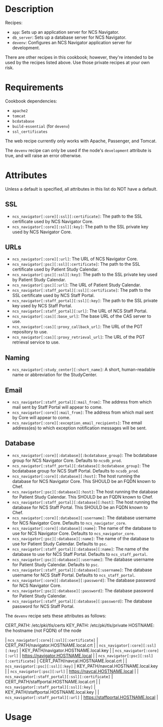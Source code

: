 Description
===========

Recipes:

* `app`: Sets up an application server for NCS Navigator.
* `db_server`: Sets up a database server for NCS Navigator.
* `devenv`: Configures an NCS Navigator application server for development.

There are other recipes in this cookbook; however, they're intended to be used
by the recipes listed above.  Use those private recipes at your own risk.

Requirements
============

Cookbook dependencies:

* `apache2`
* `tomcat`
* `bcdatabase`
* `build-essential` (for `devenv`)
* `ssl_certificates`

The web recipe currently only works with Apache, Passenger, and Tomcat.

The `devenv` recipe can only be used if the node's `development` attribute is
true, and will raise an error otherwise.

Attributes
==========

Unless a default is specified, all attributes in this list do NOT have a
default.

SSL
---
* `ncs_navigator[:core][:ssl][:certificate]`: The path to the SSL certificate
  used by NCS Navigator Core.
* `ncs_navigator[:core][:ssl][:key]`: The path to the SSL private key used by
  NCS Navigator Core.

URLs
----
* `ncs_navigator[:core][:url]`: The URL of NCS Navigator Core.
* `ncs_navigator[:psc][:ssl][:certificate]`: The path to the SSL certificate
  used by Patient Study Calendar.
* `ncs_navigator[:psc][:ssl][:key]`: The path to the SSL private key used by
  Patient Study Calendar.
* `ncs_navigator[:psc][:url]`: The URL of Patient Study Calendar.
* `ncs_navigator[:staff_portal][:ssl][:certificate]`: The path to the SSL
  certificate used by NCS Staff Portal.
* `ncs_navigator[:staff_portal][:ssl][:key]`: The path to the SSL private key
  used by NCS Staff Portal.
* `ncs_navigator[:staff_portal][:url]`: The URL of NCS Staff Portal.
* `ncs_navigator[:cas][:base_url]`: The base URL of the CAS server to use.
* `ncs_navigator[:cas][:proxy_callback_url]`: The URL of the PGT repository to use.
* `ncs_navigator[:cas][:proxy_retrieval_url]`: The URL of the PGT retrieval
  service to use.

Naming
------

* `ncs_navigator[:study_center][:short_name]`: A short, human-readable name or
  abbreviation for the StudyCenter.

Email
-----

* `ncs_navigator[:staff_portal][:mail_from]`: The address from which mail sent
  by Staff Portal will appear to come.
* `ncs_navigator[:core][:mail_from]`: The address from which mail sent
  by Core will appear to come.
* `ncs_navigator[:core][:exception_email_recipients]`: The email address(es) to which
  exception notification messages will be sent.

Database
--------
* `ncs_navigator[:core][:database][:bcdatabase_group]`: The bcdatabase group for NCS
  Navigator Core.  Defaults to `ncsdb_prod`.
* `ncs_navigator[:staff_portal][:database][:bcdatabase_group]`: The bcdatabase group for
  NCS Staff Portal.  Defaults to `ncsdb_prod`.
* `ncs_navigator[:core][:database][:host]`: The host running the database for
  NCS Navigator Core.  This SHOULD be an FQDN known to Chef.
* `ncs_navigator[:psc][:database][:host]`: The host running the database for
  Patient Study Calendar.  This SHOULD be an FQDN known to Chef.
* `ncs_navigator[:staff_portal][:database][:host]`: The host running the
  database for NCS Staff Portal.  This SHOULD be an FQDN known to Chef.
* `ncs_navigator[:core][:database][:username]`: The database username for NCS
  Navigator Core.  Defaults to `ncs_navigator_core`.
* `ncs_navigator[:core][:database][:name]`: The name of the database to use for
  NCS Navigator Core.  Defaults to `ncs_navigator_core`.
* `ncs_navigator[:psc][:database][:name]`: The name of the database to use for
  Patient Study Calendar.  Defaults to `psc`.
* `ncs_navigator[:staff_portal][:database][:name]`: The name of the database to use for
  NCS Staff Portal.  Defaults to `ncs_staff_portal`.
* `ncs_navigator[:psc][:database][:username]`: The database username for
  Patient Study Calendar.  Defaults to `psc`.
* `ncs_navigator[:staff_portal][:database][:username]`: The database username
  for NCS Staff Portal.  Defaults to `ncs_staff_portal`.
* `ncs_navigator[:core][:database][:password]`: The database password for NCS
  Navigator Core.
* `ncs_navigator[:psc][:database][:password]`: The database password for
  Patient Study Calendar.
* `ncs_navigator[:staff_portal][:database][:password]`: The database password
  for NCS Staff Portal.

The `devenv` recipe sets these attributes as follows:

CERT_PATH: /etc/pki/tls/certs
KEY_PATH: /etc/pki/tls/private
HOSTNAME: the hostname (not FQDN) of the node

| `ncs_navigator[:core][:ssl][:certificate]`         | CERT_PATH/navigator.HOSTNAME.local.crt   |
| `ncs_navigator[:core][:ssl][:key]`                 | KEY_PATH/navigator.HOSTNAME.local.key    |
| `ncs_navigator[:core][:url]`                       | https://navigator.HOSTNAME.local         |
| `ncs_navigator[:psc][:ssl][:certificate]`          | CERT_PATH/navcal.HOSTNAME.local.crt      |
| `ncs_navigator[:psc][:ssl][:key]`                  | KEY_PATH/navcal.HOSTNAME.local.key       |
| `ncs_navigator[:psc][:url]`                        | https://navcal.HOSTNAME.local            |
| `ncs_navigator[:staff_portal][:ssl][:certificate]` | CERT_PATH/staffportal.HOSTNAME.local.crt |
| `ncs_navigator[:staff_portal][:ssl][:key]`         | KEY_PATH/staffportal.HOSTNAME.local.key  |
| `ncs_navigator[:staff_portal][:url]`               | https://staffportal.HOSTNAME.local       |

Usage
=====

